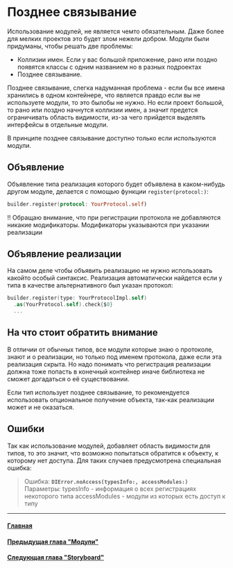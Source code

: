 # Позднее связывание
Использование модулей, не является чемто обязательным. Даже более для мелких проектов это будет злом нежели добром. Модули были придуманы, чтобы решать две проблемы:
* Коллизии имен. Если у вас большой приложение, рано или поздно появятся классы с одним названием но в разных подроектах
* Позднее связывание.

Позднее связывание, слегка надуманная проблема - если бы все имена хранились в одном контейнере, что является правдо если вы не используете модули, то это былобы не нужно. Но если проект большой, то рано или поздно начнутся коллизии имен, а значит предется ограничивать область видимости, из-за чего прийдется выделять интерфейсы в отдельные модули.

В принципе позднее связывание доступно только если используются модули.

## Объявление
Объявление типа реализация которого будет объявлена в каком-нибудь другом модуле, делается с помощью функции `register(protocol:)`:
```Swift
builder.register(protocol: YourProtocol.self)
```

!! Обращаю внимание, что при регистрации протокола не добавляются никакие модификаторы. Модификаторы указываются при указании реализации

## Объявление реализации
На самом деле чтобы объявить реализацию не нужно использовать какойто особый синтаксис. Реализация автоматически найдется если у типа в качестве альтернативного был указан протокол:
```Swift
builder.register(type: YourProtocolImpl.self)
  .as(YourProtocol.self).check{$0}
  ...
```

## На что стоит обратить внимание
В отличии от обычных типов, все модули которые знаю о протоколе, знают и о реализации, но только под именем протокола, даже если эта реализация скрыта. Но надо понимать что регистрация реализации должна тоже попасть в конечный контейнер иначе библиотека не сможет догадаться о её существовании.

Если тип использует позднее связывание, то рекомендуется использовать опциональное получение объекта, так-как реализации может и не оказаться.

## Ошибки
Так как использование модулей, добавляет область видимости для типов, то это значит, что возможно попытаться обратится к объекту, к которому нет доступа. Для таких случаев предусмотрена специальная ошибка:
> Ошибка: **`DIError.noAccess(typesInfo:, accessModules:)`**
> Параметры: typesInfo - информация о всех регистрациях некоторого типа
>            accessModules - модули из которых есть доступ к типу
***

#### [Главная](main.md)
#### [Предыдущая глава "Модули"](module.md)
#### [Следующая глава "Storyboard"](storyboard.md)
